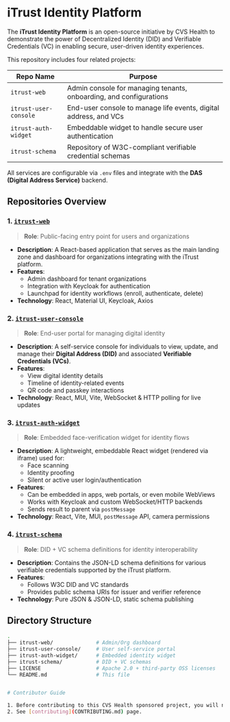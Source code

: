 <!--
 Copyright 2024 CVS Health and/or one of its affiliates

 Licensed under the Apache License, Version 2.0 (the "License");
 you may not use this file except in compliance with the License.
 You may obtain a copy of the License at

      https://www.apache.org/licenses/LICENSE-2.0

 Unless required by applicable law or agreed to in writing, software
 distributed under the License is distributed on an "AS IS" BASIS,
 WITHOUT WARRANTIES OR CONDITIONS OF ANY KIND, either express or implied.
 See the License for the specific language governing permissions and
 limitations under the License.
 -->

# iTrust Identity Platform

The **iTrust Identity Platform** is an open-source initiative by CVS Health to demonstrate the power of Decentralized Identity (DID) and Verifiable Credentials (VC) in enabling secure, user-driven identity experiences.

This repository includes four related projects:

| Repo Name               | Purpose                                              |
|------------------------|------------------------------------------------------|
| `itrust-web`           | Admin console for managing tenants, onboarding, and configurations |
| `itrust-user-console`  | End-user console to manage life events, digital address, and VCs   |
| `itrust-auth-widget`   | Embeddable widget to handle secure user authentication            |
| `itrust-schema`        | Repository of W3C-compliant verifiable credential schemas         |

All services are configurable via `.env` files and integrate with the **DAS (Digital Address Service)** backend.


## Repositories Overview

### 1. [`itrust-web`](./itrust-web)

> **Role**: Public-facing entry point for users and organizations

- **Description**: A React-based application that serves as the main landing zone and dashboard for organizations integrating with the iTrust platform.
- **Features**:
  - Admin dashboard for tenant organizations
  - Integration with Keycloak for authentication
  - Launchpad for identity workflows (enroll, authenticate, delete)
- **Technology**: React, Material UI, Keycloak, Axios



### 2. [`itrust-user-console`](./itrust-user-console)

> **Role**: End-user portal for managing digital identity

- **Description**: A self-service console for individuals to view, update, and manage their **Digital Address (DID)** and associated **Verifiable Credentials (VCs)**.
- **Features**:
  - View digital identity details
  - Timeline of identity-related events
  - QR code and passkey interactions
- **Technology**: React, MUI, Vite, WebSocket & HTTP polling for live updates



### 3. [`itrust-auth-widget`](./itrust-auth-widget)

> **Role**: Embedded face-verification widget for identity flows

- **Description**: A lightweight, embeddable React widget (rendered via iframe) used for:
  - Face scanning
  - Identity proofing
  - Silent or active user login/authentication
- **Features**:
  - Can be embedded in apps, web portals, or even mobile WebViews
  - Works with Keycloak and custom WebSocket/HTTP backends
  - Sends result to parent via `postMessage`
- **Technology**: React, Vite, MUI, `postMessage` API, camera permissions



### 4. [`itrust-schema`](./itrust-schema)

> **Role**: DID + VC schema definitions for identity interoperability

- **Description**: Contains the JSON-LD schema definitions for various verifiable credentials supported by the iTrust platform.
- **Features**:
  - Follows W3C DID and VC standards
  - Provides public schema URIs for issuer and verifier reference
- **Technology**: Pure JSON & JSON-LD, static schema publishing

##  Directory Structure

```bash
.
├── itrust-web/              # Admin/Org dashboard
├── itrust-user-console/     # User self-service portal
├── itrust-auth-widget/      # Embedded identity widget
├── itrust-schema/           # DID + VC schemas
├── LICENSE                  # Apache 2.0 + third-party OSS licenses
└── README.md                # This file


# Contributor Guide

1. Before contributing to this CVS Health sponsored project, you will need to sign the associated [Contributor License Agreement](https://forms.office.com/r/HvYxTheDG5).
2. See [contributing](CONTRIBUTING.md) page.